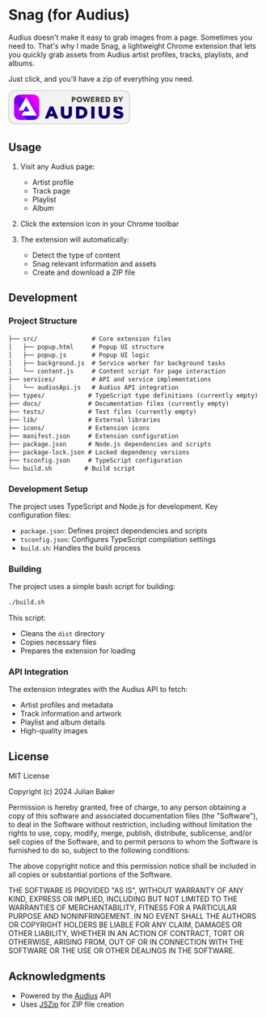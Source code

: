 # Snag (for Audius)

Audius doesn't make it easy to grab images from a page.
Sometimes you need to. That's why I made Snag, a lightweight Chrome extension that lets you quickly grab assets from Audius artist profiles, tracks, playlists, and albums.

Just click, and you'll have a zip of everything you need.

[<img src="badgeAudius@2x.png" alt="Powered by Audius" width="240"/>](https://audius.co)

## Usage

1. Visit any Audius page:
   - Artist profile
   - Track page
   - Playlist
   - Album

2. Click the extension icon in your Chrome toolbar

3. The extension will automatically:
   - Detect the type of content
   - Snag relevant information and assets
   - Create and download a ZIP file 


## Development

### Project Structure
```
├── src/               # Core extension files
│   ├── popup.html     # Popup UI structure
│   ├── popup.js       # Popup UI logic
│   ├── background.js  # Service worker for background tasks
│   └── content.js     # Content script for page interaction
├── services/          # API and service implementations
│   └── audiusApi.js   # Audius API integration
├── types/            # TypeScript type definitions (currently empty)
├── docs/             # Documentation files (currently empty)
├── tests/            # Test files (currently empty)
├── lib/              # External libraries
├── icons/            # Extension icons
├── manifest.json     # Extension configuration
├── package.json      # Node.js dependencies and scripts
├── package-lock.json # Locked dependency versions
├── tsconfig.json     # TypeScript configuration
└── build.sh         # Build script
```

### Development Setup
The project uses TypeScript and Node.js for development. Key configuration files:
- `package.json`: Defines project dependencies and scripts
- `tsconfig.json`: Configures TypeScript compilation settings
- `build.sh`: Handles the build process

### Building
The project uses a simple bash script for building:
```bash
./build.sh
```
This script:
- Cleans the `dist` directory
- Copies necessary files
- Prepares the extension for loading

### API Integration
The extension integrates with the Audius API to fetch:
- Artist profiles and metadata
- Track information and artwork
- Playlist and album details
- High-quality images


## License

MIT License

Copyright (c) 2024 Julian Baker

Permission is hereby granted, free of charge, to any person obtaining a copy
of this software and associated documentation files (the "Software"), to deal
in the Software without restriction, including without limitation the rights
to use, copy, modify, merge, publish, distribute, sublicense, and/or sell
copies of the Software, and to permit persons to whom the Software is
furnished to do so, subject to the following conditions:

The above copyright notice and this permission notice shall be included in all
copies or substantial portions of the Software.

THE SOFTWARE IS PROVIDED "AS IS", WITHOUT WARRANTY OF ANY KIND, EXPRESS OR
IMPLIED, INCLUDING BUT NOT LIMITED TO THE WARRANTIES OF MERCHANTABILITY,
FITNESS FOR A PARTICULAR PURPOSE AND NONINFRINGEMENT. IN NO EVENT SHALL THE
AUTHORS OR COPYRIGHT HOLDERS BE LIABLE FOR ANY CLAIM, DAMAGES OR OTHER
LIABILITY, WHETHER IN AN ACTION OF CONTRACT, TORT OR OTHERWISE, ARISING FROM,
OUT OF OR IN CONNECTION WITH THE SOFTWARE OR THE USE OR OTHER DEALINGS IN THE
SOFTWARE.

## Acknowledgments

- Powered by the [Audius](https://audius.co) API
- Uses [JSZip](https://stuk.github.io/jszip/) for ZIP file creation
